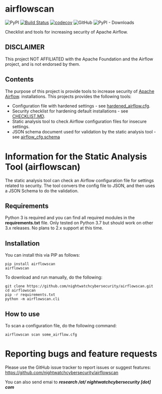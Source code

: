 # airflowscan
![PyPI](https://img.shields.io/pypi/v/airflowscan)
[![Build Status](https://travis-ci.org/nightwatchcybersecurity/airflowscan.svg?branch=master)](https://travis-ci.org/nightwatchcybersecurity/airflowscan)
[![codecov](https://codecov.io/gh/nightwatchcybersecurity/airflowscan/branch/master/graph/badge.svg)](https://codecov.io/gh/nightwatchcybersecurity/airflowscan)
![GitHub](https://img.shields.io/github/license/nightwatchcybersecurity/airflowscan.svg)
![PyPI - Downloads](https://img.shields.io/pypi/dm/airflowscan)

Checklist and tools for increasing security of Apache Airflow.
 
## DISCLAIMER
This project NOT AFFILIATED with the Apache Foundation and the Airflow project,
and is not endorsed by them. 

## Contents
The purpose of this project is provide tools to increase security of
[Apache Airflow](https://airflow.apache.org/). 
installations. This projects provides the following tools:
- Configuration file with hardened settings - see [hardened_airflow.cfg](airflowscan/data/hardened_airflow.cfg).
- Security checklist for hardening default installations - see [CHECKLIST.MD](airflowscan/data/CHECKLIST.md).
- Static analysis tool to check Airflow configuration files for insecure settings.
- JSON schema document used for validation by the static analysis tool - see [airflow_cfg.schema](airflowscan/data/airflow_cfg.schema)  

# Information for the Static Analysis Tool (airflowscan)
The static analysis tool can check an Airflow configuration file for settings related to security. The tool
convers the config file to JSON, and then uses a JSON Schema to do the validation.

## Requirements
Python 3 is required and you can find all required modules in the **requirements.txt** file.
Only tested on Python 3.7 but should work on other 3.x releases. No plans to 2.x support at
this time.

## Installation
You can install this via PIP as follows:
```
pip install airflowscan
airflowscan
```
To download and run manually, do the following:
```
git clone https://github.com/nightwatchcybersecurity/airflowscan.git
cd airflowscan
pip -r requirements.txt
python -m airflowscan.cli
```

## How to use 
To scan a configuration file, do the following command:
```
airflowscan scan some_airflow.cfg
```

# Reporting bugs and feature requests
Please use the GitHub issue tracker to report issues or suggest features:
https://github.com/nightwatchcybersecurity/airflowscan

You can also send emai to ***research /at/ nightwatchcybersecurity [dot] com***
